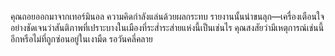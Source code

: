 คุณถอยออกมาจากเทอร์มินอล ความคิดกำลังแล่นด้วยผลกระทบ รายงานนั้นน่าขนลุก—เครื่องเตือนใจอย่างชัดเจนว่าสันติภาพที่เปราะบางในเมืองที่ระส่ำระส่ายแห่งนี้เป็นเช่นไร คุณสงสัยว่ามีเหตุการณ์เช่นนี้อีกหรือไม่ที่ถูกซ่อนอยู่ในเงามืด รอวันคลี่คลาย
